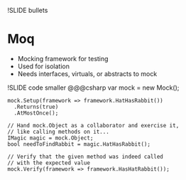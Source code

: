 !SLIDE bullets
# Moq

* Mocking framework for testing
* Used for isolation
* Needs interfaces, virtuals, or abstracts to mock

!SLIDE code smaller
    @@@csharp
    var mock = new Mock<IMagic>();

    mock.Setup(framework => framework.HatHasRabbit())
      .Returns(true)
      .AtMostOnce();

    // Hand mock.Object as a collaborator and exercise it, 
    // like calling methods on it...
    IMagic magic = mock.Object;
    bool needToFindRabbit = magic.HatHasRabbit();

    // Verify that the given method was indeed called 
    // with the expected value
    mock.Verify(framework => framework.HasHatRabbit());
